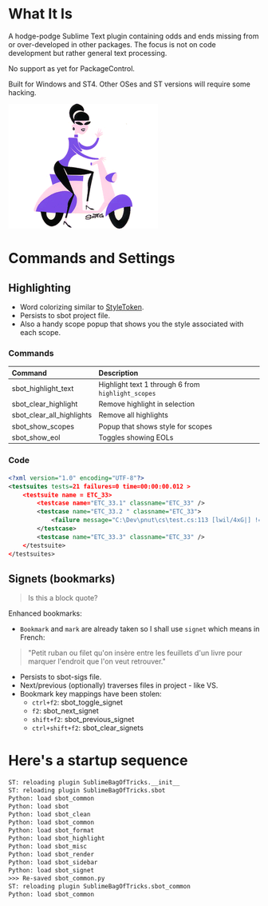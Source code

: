 # What It Is
A hodge-podge Sublime Text plugin containing odds and ends missing from or over-developed in other packages.
The focus is not on code development but rather general text processing.

No support as yet for PackageControl.

Built for Windows and ST4. Other OSes and ST versions will require some hacking.

![logo](scooter.gif)


# Commands and Settings

## Highlighting
- Word colorizing similar to [StyleToken](https://github.com/vcharnahrebel/style-token).
- Persists to sbot project file.
- Also a handy scope popup that shows you the style associated with each scope.

### Commands

| Command                  | Description |
|:--------                 |:-------     |
| sbot_highlight_text      | Highlight text 1 through 6 from `highlight_scopes` |
| sbot_clear_highlight     | Remove highlight in selection |
| sbot_clear_all_highlights| Remove all highlights |
| sbot_show_scopes         | Popup that shows style for scopes |
| sbot_show_eol            | Toggles showing EOLs |

### Code
```xml
<?xml version="1.0" encoding="UTF-8"?>
<testsuites tests=21 failures=0 time=00:00:00.012 >
    <testsuite name = ETC_33>
        <testcase name="ETC_33.1" classname="ETC_33" />
        <testcase name="ETC_33.2 " classname="ETC_33">
            <failure message="C:\Dev\pnut\cs\test.cs:113 [lwil/4xG|] != [Should fail]"></failure>
        </testcase>
        <testcase name="ETC_33.3" classname="ETC_33" />
    </testsuite>
</testsuites>
```


## Signets (bookmarks)

> Is this a block quote?
>

Enhanced bookmarks:
- `Bookmark` and `mark` are already taken so I shall use `signet` which means in French:
> "Petit ruban ou filet qu'on insère entre les feuillets d'un livre pour marquer l'endroit que l'on veut retrouver."
- Persists to sbot-sigs file.
- Next/previous (optionally) traverses files in project - like VS.
- Bookmark key mappings have been stolen:
    - `ctrl+f2`: sbot_toggle_signet
    - `f2`: sbot_next_signet
    - `shift+f2`: sbot_previous_signet
    - `ctrl+shift+f2`: sbot_clear_signets

# Here's a startup sequence
```
ST: reloading plugin SublimeBagOfTricks.__init__
ST: reloading plugin SublimeBagOfTricks.sbot
Python: load sbot_common
Python: load sbot
Python: load sbot_clean
Python: load sbot_common
Python: load sbot_format
Python: load sbot_highlight
Python: load sbot_misc
Python: load sbot_render
Python: load sbot_sidebar
Python: load sbot_signet
>>> Re-saved sbot_common.py
ST: reloading plugin SublimeBagOfTricks.sbot_common
Python: load sbot_common
```
